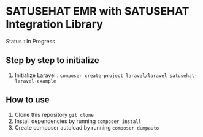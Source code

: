 # SATUSEHAT EMR with SATUSEHAT Integration Library
Status : In Progress

## Step by step to initialize 
1. Initialize Laravel : ```composer create-project laravel/laravel satusehat-laravel-example```

## How to use
1. Clone this repository ```git clone```
2. Install dependencies by running ```composer install```
3. Create composer autoload by running ```composer dumpauto```
